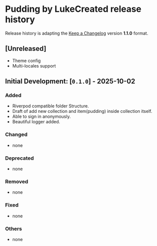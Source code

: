 # Pudding by LukeCreated release history

Release history is adapting the [Keep a Changelog](https://keepachangelog.com/en/1.1.0/) version **1.1.0** format.

## [Unreleased]

- Theme config
- Multi-locales support

## Initial Development: [`0.1.0`] - 2025-10-02

### Added

- Riverpod compatible folder Structure.
- Draft of add new collection and item(pudding) inside collection itself.
- Able to sign in anonymously.
- Beautiful logger added.

### Changed

- none

### Deprecated

- none

### Removed

- none

### Fixed

- none

### Others

- none
